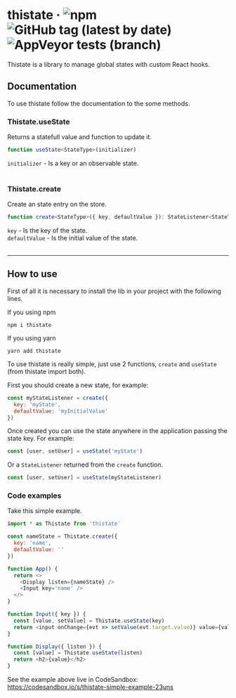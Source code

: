 # thistate &middot; ![npm](https://img.shields.io/npm/v/thistate) ![GitHub tag (latest by date)](https://img.shields.io/github/v/tag/levymateus/thistate) ![AppVeyor tests (branch)](https://img.shields.io/appveyor/tests/levymateus/thistate/master)

Thistate is a library to manage global states with custom React hooks.
<br/>

## Documentation

To use thistate follow the documentation to the some methods.

### **Thistate.useState**

Returns a statefull value and function to update it.<br/>

```typescript
function useState<StateType>(initializer)
```

`initializer` - Is a key or an observable state.<br/><br/>



### **Thistate.create**

Create an state entry on the store.<br/>

```typescript
function create<StateType>({ key, defaultValue }): StateListener<StateType>
```

`key` - Is the key of the state.<br/>
`defaultValue` - Is the initial value of the state.<br/><br/>

---

## How to use

First of all it is necessary to install the lib in your project with the following lines.

If you using npm
```
npm i thistate
```

If you using yarn
```
yarn add thistate
```

To use thistate is really simple, just use 2 functions, `create` and `useState` (from thistate import both).

First you should create a new state, for example:

```javascript
const myStateListener = create({
  key: 'myState',
  defaultValue: 'myInitialValue'
})
```

Once created you can use the state anywhere in the application passing the state key. For example:

```javascript
const [user, setUser] = useState('myState')
```

Or a `StateListener` returned from the `create` function.

```javascript
const [user, setUser] = useState(myStateListener)
```

### Code examples

Take this simple example.

```javascript
import * as Thistate from 'thistate'

const nameState = Thistate.create({
  key: 'name',
  defaultValue: ''
})

function App() {
  return <>
    <Display listen={nameState} />
    <Input key='name' />
  </>
}

function Input({ key }) {
  const [value, setValue] = Thistate.useState(key)
  return <input onChange={evt => setValue(evt.target.value)} value={value} />
}

function Display({ listen }) {
  const [value] = Thistate.useState(listen)
  return <h2>{value}</h2>
}
```

See the example above live in CodeSandbox:
https://codesandbox.io/s/thistate-simple-example-23uns